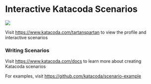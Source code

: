 # Interactive Katacoda Scenarios

[![](http://shields.katacoda.com/katacoda/tartanspartan/count.svg)](https://www.katacoda.com/tartanspartan "Get your profile on Katacoda.com")

Visit https://www.katacoda.com/tartanspartan to view the profile and interactive scenarios

### Writing Scenarios
Visit https://www.katacoda.com/docs to learn more about creating Katacoda scenarios

For examples, visit https://github.com/katacoda/scenario-example
